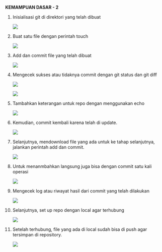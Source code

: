 **KEMAMPUAN DASAR - 2**

1.  Inisialisasi git di direktori yang telah dibuat

    ![](media/0b5fc0ae577ae37a97b00be744444c86.png)

2.  Buat satu file dengan perintah touch

    ![](media/17c5c4c6f06b179ae6fb504a3e2bc253.png)

3.  Add dan commit file yang telah dibuat

    ![](media/7fe84e01bc060dde31bea24cc49c0e87.png)

4.  Mengecek sukses atau tidaknya commit dengan git status dan git diff

    ![](media/095ef3e8b2ccde658c2dd3931797191b.png)

    ![](media/6298448b64317231dfe56b8048e9c8cd.png)

5.  Tambahkan keterangan untuk repo dengan menggunakan echo

    ![](media/dee3b63b39dc0c425d7978ee88fc776d.png)

6.  Kemudian, commit kembali karena telah di update.

    ![](media/2c7d96d6b7746a4fe646983c4429e3ea.png)

7.  Selanjutnya, mendownload file yang ada untuk ke tahap selanjutnya, jalankan
    perintah add dan commit.

    ![](media/72eda1a0dc1176d02fed29c53eb81b02.png)

8.  Untuk menanmbahkan langsung juga bisa dengan commit satu kali operasi

    ![](media/4825f5585225b45957a2b4593cdaf915.png)

9.  Mengecek log atau riwayat hasil dari commit yang telah dilakukan

    ![](media/d3170e1905c85e6e8e1c843458da71fe.png)

10. Selanjutnya, set up repo dengan local agar terhubung

    ![](media/1ec40e3d840e5558eb064f44d98b96bf.png)

11. Setelah terhubung, file yang ada di local sudah bisa di push agar tersimpan
    di repository.

    ![](media/0e76536de196f65dad7ad79c977d3451.png)
